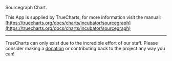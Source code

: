 Sourcegraph Chart.

This App is supplied by TrueCharts, for more information visit the manual: [https://truecharts.org/docs/charts/incubator/sourcegraph](https://truecharts.org/docs/charts/incubator/sourcegraph)

---

TrueCharts can only exist due to the incredible effort of our staff.
Please consider making a [donation](https://truecharts.org/docs/about/sponsor) or contributing back to the project any way you can!
